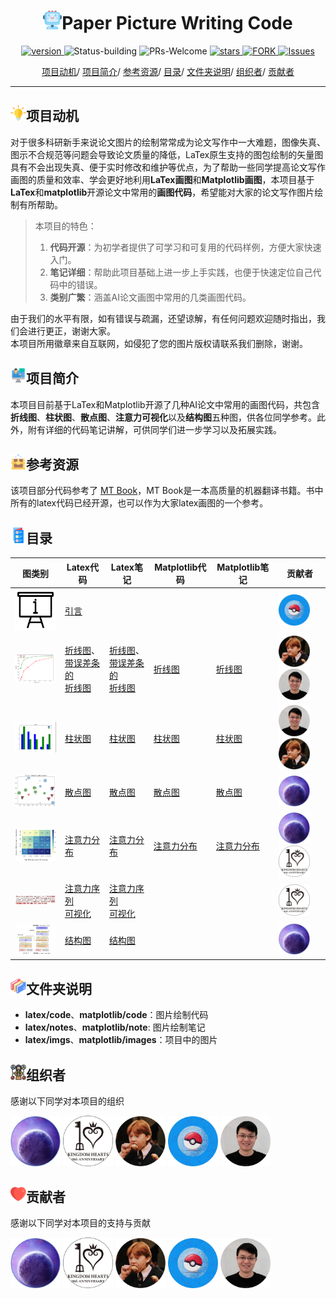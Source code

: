 <p align="center">
<h1 align="center"> <img src="./latex/imgs/icon/ai.png" width="30" />Paper Picture Writing Code</h1>
</p>


<p align="center">
  	<a href="https://img.shields.io/badge/version-v0.1.0-blue">
      <img alt="version" src="https://img.shields.io/badge/version-v0.1.0-blue?color=FF8000?color=009922" />
    </a>
  <a >
       <img alt="Status-building" src="https://img.shields.io/badge/Status-building-blue" />
  	</a>
  <a >
       <img alt="PRs-Welcome" src="https://img.shields.io/badge/PRs-Welcome-red" />
  	</a>
   	<a href="https://github.com/MLNLP-World/Paper-Picture-Writing-Code/stargazers">
       <img alt="stars" src="https://img.shields.io/github/stars/MLNLP-World/Paper-Picture-Writing-Code" />
  	</a>
  	<a href="https://github.com/MLNLP-World/Paper_Writing_Tips/network/members">
       <img alt="FORK" src="https://img.shields.io/github/forks/MLNLP-World/Paper-Picture-Writing-Code?color=FF8000" />
  	</a>
    <a href="https://github.com/MLNLP-World/Paper-Picture-Writing-Code/issues">
      <img alt="Issues" src="https://img.shields.io/github/issues/MLNLP-World/Paper-Picture-Writing-Code?color=0088ff"/>
    </a>
    <br />
</p>

<div align="center">
<p align="center">
  <a href="#项目动机">项目动机</a>/
  <a href="#项目简介">项目简介</a>/
  <a href="#参考资源">参考资源</a>/
  <a href="#目录">目录</a>/
  <a href="#文件夹说明">文件夹说明</a>/
  <a href="#组织者">组织者</a>/
  <a href="#贡献者">贡献者</a>
</p>
</div>



---

## <img src="./latex/imgs/icon/motivation.png" width="25" />项目动机

对于很多科研新手来说论文图片的绘制常常成为论文写作中一大难题，图像失真、图示不合规范等问题会导致论文质量的降低，LaTex原生支持的图包绘制的矢量图具有不会出现失真、便于实时修改和维护等优点，为了帮助一些同学提高论文写作画图的质量和效率、学会更好地利用**LaTex画图**和**Matplotlib画图**，本项目基于**LaTex**和**matplotlib**开源论文中常用的**画图代码**，希望能对大家的论文写作图片绘制有所帮助。

>本项目的特色：
>1. **代码开源**：为初学者提供了可学习和可复用的代码样例，方便大家快速入门。
>2. **笔记详细**：帮助此项目基础上进一步上手实践，也便于快速定位自己代码中的错误。 
>3. **类别广繁**：涵盖AI论文画图中常用的几类画图代码。


由于我们的水平有限，如有错误与疏漏，还望谅解，有任何问题欢迎随时指出，我们会进行更正，谢谢大家。     
本项目所用徽章来自互联网，如侵犯了您的图片版权请联系我们删除，谢谢。

## <img src="./latex/imgs/icon/intro.png" width="25" />项目简介

本项目目前基于LaTex和Matplotlib开源了几种AI论文中常用的画图代码，共包含**折线图**、**柱状图**、**散点图**、**注意力可视化**以及**结构图**五种图，供各位同学参考。此外，附有详细的代码笔记讲解，可供同学们进一步学习以及拓展实践。


## <img src="./latex/imgs/icon/resource.png" width="25" />参考资源

该项目部分代码参考了 [MT Book](https://github.com/NiuTrans/MTBook)，MT Book是一本高质量的机器翻译书籍。书中所有的latex代码已经开源，也可以作为大家latex画图的一个参考。

## <img src="./latex/imgs/icon/catalogue.png" width="25" />目录

<table>
<thead>
<tr>
<th>图类别</th>
<th>Latex代码</th>
<th>Latex笔记</th>
<th>Matplotlib代码</th>
<th>Matplotlib笔记</th>
<th>贡献者</th>
</tr>
</thead>
<tbody>
<tr>
<td><img src="./matplotlib/imgs/category/intro.png" width="100" /></td>
<td><a href="./README.md">引言</a></td>
<td></td>
<td></td>
<td></td>
<td><a href="https://github.com/YudiZh">  <img src="./matplotlib/imgs/profile/yudi_zhang.jpg"  width="50" /></a></td>
</tr>
<tr>
<td><img src="./matplotlib/imgs/category/line_chart.png" width="100" /></td>
<td><a href="./latex/code/line_chart.tex">折线图</a>、<br />
  <a href="./latex/code/line_chart_with_error_bar.tex">带误差条的<br />折线图</a></td>
<td><a href="./latex/notes/line_chart.pdf">折线图</a>、<br />
  <a href="./latex/notes/line_chart_with_error_bar.pdf">带误差条的<br />折线图</a></td>
<td><a href="./matplotlib/code/line_chart.py">折线图</a></td>
<td><a href="./matplotlib/notes/line_chart.md">折线图</a></td>
<td><a href="https://github.com/JoeYing1019">  <img src="./matplotlib/imgs/profile/shijue_huang.jpg"  width="50" /></a><a href="https://github.com/yizhen20133868"><img src="./matplotlib/imgs/profile/libo_qin.jpg"  width="50" /></a></td>
</tr>
<tr>
<td><img src="./matplotlib/imgs/category/bar_chart.png" width="100" /></td>
<td><a href="./latex/code/histogram.tex">柱状图</a></td>
<td><a href="./latex/notes/histogram-latex.pdf">柱状图</a></td>
<td><a href="./matplotlib/code/bar_chart.py">柱状图</a></td>
<td><a href="./matplotlib/notes/bar_chart.md">柱状图</a></td>
<td><a href="https://github.com/yizhen20133868">  <img src="./matplotlib/imgs/profile/libo_qin.jpg"  width="50" /></a><a href="https://github.com/JoeYing1019">  <img src="./matplotlib/imgs/profile/shijue_huang.jpg"  width="50" /></a></td>
</tr>
<tr>
<td><img src="./matplotlib/imgs/category/scatter_matplotlab.jpg" width="100" /></td>
<td><a href="./latex/code/scatter_diagram.tex">散点图</a></td>
<td><a href="./latex/notes/scatter_diagram.md">散点图</a></td>
<td><a href="./matplotlib/code/scatter_chart.py">散点图</a></td>
<td><a href="./matplotlib/notes/scatter_chart.md">散点图</a></td>
<td><a href="https://github.com/libeineu">  <img src="./matplotlib/imgs/profile/bei_li.jpg"  width="50" /></a></td>
</tr>
<tr>
<td><img src="./matplotlib/imgs/category/attention.png" width="100" /></td>
<td><a href="./latex/code/attention_distribution.tex">注意力分布</a></td>
<td><a href="./latex/code/attention_distribution.tex">注意力分布</a></td>
<td><a href="./matplotlib/code/attention.py">注意力分布</a></td>
<td><a href="./matplotlib/notes/attention.md">注意力分布</a></td>
<td><a href="https://github.com/libeineu">  <img src="./matplotlib/imgs/profile/bei_li.jpg"  width="50" /></a><a href="https://github.com/SivilTaram">  <img src="./matplotlib/imgs/profile/qian_liu.jpg"  width="50" /></a></td>
</tr>
<tr>
<td><img src="./latex/imgs/category/text_attention.png" width="100" /></td>
<td><a href="./latex/code/text_attention.tex">注意力序列<br />可视化</a></td>
<td><a href="./latex/notes/text_attention.md">注意力序列<br />可视化</a></td>
<td></td>
<td></td>
<td><a href="https://github.com/SivilTaram">  <img src="./latex/imgs/profile/qian_liu.jpg"  width="50" /></a></td>
</tr>
<tr>
<td><img src="./latex/imgs/category/struct.png" width="100" /></td>
<td><a href="./latex/code/transformer.tex">结构图</a></td>
<td><a href="./latex/notes/transformer.md">结构图</a></td>
<td></td>
<td></td>
<td><a href="https://github.com/libeineu">  <img src="./latex/imgs/profile/bei_li.jpg"  width="50" /></a></td>
</tr>
</tbody>
</table>





## <img src="./latex/imgs/icon/folders.png" width="25" />文件夹说明


- **latex/code**、**matplotlib/code**：图片绘制代码
- **latex/notes**、**matplotlib/note**: 图片绘制笔记
- **latex/imgs**、**matplotlib/images**：项目中的图片


## <img src="./latex/imgs/icon/organizer.png" width="25" />组织者
感谢以下同学对本项目的组织

<a href="https://github.com/libeineu">  <img src="./latex/imgs/profile/bei_li.jpg"  width="80" /></a>
<a href="https://github.com/SivilTaram">  <img src="./latex/imgs/profile/qian_liu.jpg"  width="80" /></a>
<a href="https://github.com/JoeYing1019">  <img src="./latex/imgs/profile/shijue_huang.jpg"  width="80" /></a>
<a href="https://github.com/YudiZh">  <img src="./latex/imgs/profile/yudi_zhang.jpg"  width="80" /></a>
<a href="https://github.com/yizhen20133868">  <img src="./latex/imgs/profile/libo_qin.jpg"  width="80" /></a>



## <img src="./latex/imgs/icon/heart.png" width="25" />贡献者
感谢以下同学对本项目的支持与贡献

<a href="https://github.com/libeineu">  <img src="./latex/imgs/profile/bei_li.jpg"  width="80" /></a>
<a href="https://github.com/SivilTaram">  <img src="./latex/imgs/profile/qian_liu.jpg"  width="80" /></a>
<a href="https://github.com/JoeYing1019">  <img src="./latex/imgs/profile/shijue_huang.jpg"  width="80" /></a>
<a href="https://github.com/YudiZh">  <img src="./latex/imgs/profile/yudi_zhang.jpg"  width="80" /></a>
<a href="https://github.com/yizhen20133868">  <img src="./latex/imgs/profile/libo_qin.jpg"  width="80" /></a>

